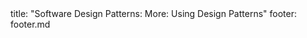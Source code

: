 <frontmatter>
title: "Software Design Patterns: More: Using Design Patterns"
footer: footer.md
</frontmatter>

<include src="navbar.md" boilerplate />

<include src="unit-inPage-asFlat.md" boilerplate />